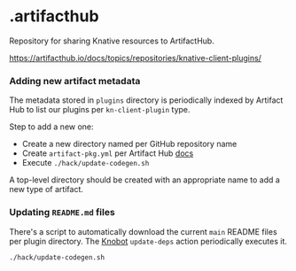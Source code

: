 # .artifacthub

Repository for sharing Knative resources to ArtifactHub.

https://artifacthub.io/docs/topics/repositories/knative-client-plugins/

### Adding new artifact metadata

The metadata stored in `plugins` directory is periodically indexed by Artifact Hub to list our plugins per `kn-client-plugin` type.

Step to add a new one:
 - Create a new directory named per GitHub repository name
 - Create `artifact-pkg.yml` per Artifact Hub [docs](https://github.com/artifacthub/hub/blob/master/docs/metadata/artifacthub-pkg.yml)
 - Execute `./hack/update-codegen.sh`

A top-level directory should be created with an appropriate name to add a new type of artifact.

### Updating `README.md` files

There's a script to automatically download the current `main` README files per plugin directory. The [Knobot](https://github.com/knative-sandbox/knobots) `update-deps` action periodically executes it. 

```
./hack/update-codegen.sh
```
